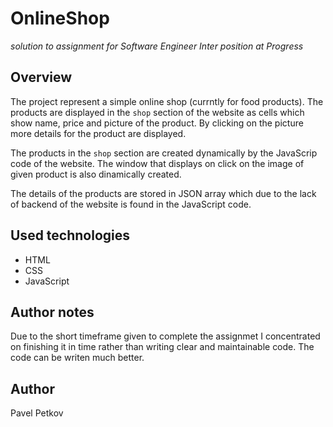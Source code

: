 # OnlineShop

*solution to assignment for Software Engineer Inter position at Progress*

## Overview

The project represent a simple online shop (currntly for food products). The products are displayed in the `shop` section of the website as cells which show name, price and picture of the product. By clicking on the picture more details for the product are displayed.

The products in the `shop` section are created dynamically by the JavaScrip code of the website. The window that displays on click on the image of given product is also dinamically created.

The details of the products are stored in JSON array which due to the lack of backend of the website is found in the JavaScript code.

## Used technologies

* HTML
* CSS
* JavaScript

## Author notes

Due to the short timeframe given to complete the assignmet I concentrated on finishing it in time rather than writing clear and maintainable code. The code can be writen much better.

## Author

Pavel Petkov